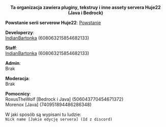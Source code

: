 <div align="center">

__Ta organizacja zawiera pluginy, tekstruy i inne assety servera Huje22 (Java i Bedrock)__
</div>

__Powstanie serii serverow
Huje22__: [Powstanie](https://github.com/Huje22/.github/blob/main/profile/powstanie/README.md)</br>

**Developerzy**: </br>
[IndianBartonka](https://github.com/IndianBartonka) (608063215854682133) </br>

**Staff**: </br>
[IndianBartonka](https://github.com/IndianBartonka) (608063215854682133) </br>

**Admin**: </br>
Brak </br>

**Moderacja**: </br>
Brak  </br>

**Pomocnicy**:  </br>
RoxusTheWolf [Bedrock i Java] (506043770454671372)  </br>
Morenox [Java] (740951894486286348) </br>

W jaki sposób są wypisani tu ludzie: </br>
`Nick name [Jakie edycję servera] (Id z discord)` </br>
